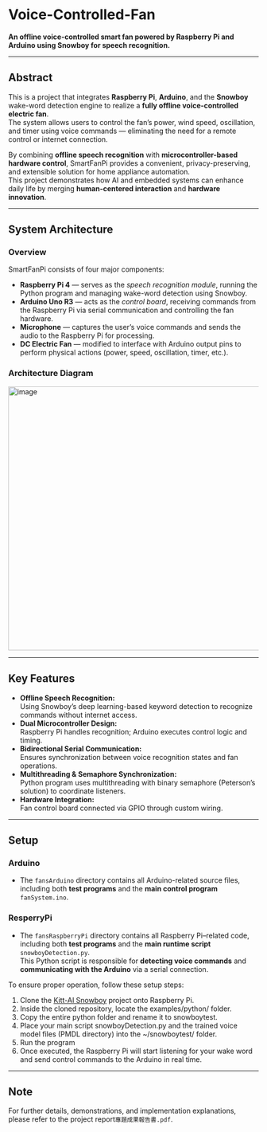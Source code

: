 # Voice-Controlled-Fan
**An offline voice-controlled smart fan powered by Raspberry Pi and Arduino using Snowboy for speech recognition.**

---

## Abstract
This is a project that integrates **Raspberry Pi**, **Arduino**, and the **Snowboy** wake-word detection engine to realize a **fully offline voice-controlled electric fan**.  
The system allows users to control the fan’s power, wind speed, oscillation, and timer using voice commands — eliminating the need for a remote control or internet connection.  

By combining **offline speech recognition** with **microcontroller-based hardware control**, SmartFanPi provides a convenient, privacy-preserving, and extensible solution for home appliance automation.  
This project demonstrates how AI and embedded systems can enhance daily life by merging **human-centered interaction** and **hardware innovation**.

---

## System Architecture

### Overview
SmartFanPi consists of four major components:
- **Raspberry Pi 4** — serves as the *speech recognition module*, running the Python program and managing wake-word detection using Snowboy.
- **Arduino Uno R3** — acts as the *control board*, receiving commands from the Raspberry Pi via serial communication and controlling the fan hardware.
- **Microphone** — captures the user’s voice commands and sends the audio to the Raspberry Pi for processing.
- **DC Electric Fan** — modified to interface with Arduino output pins to perform physical actions (power, speed, oscillation, timer, etc.).

###  Architecture Diagram
<img width="1716" height="530" alt="image" src="https://github.com/user-attachments/assets/30156573-9060-4c44-bdcb-0eef5fdee6c7" />

---

## Key Features
- **Offline Speech Recognition:**  
  Using Snowboy’s deep learning-based keyword detection to recognize commands without internet access.
- **Dual Microcontroller Design:**  
  Raspberry Pi handles recognition; Arduino executes control logic and timing.
- **Bidirectional Serial Communication:**  
  Ensures synchronization between voice recognition states and fan operations.
- **Multithreading & Semaphore Synchronization:**  
  Python program uses multithreading with binary semaphore (Peterson’s solution) to coordinate listeners.
- **Hardware Integration:**  
  Fan control board connected via GPIO through custom wiring.

---

## Setup

### Arduino 
- The `fansArduino` directory contains all Arduino-related source files, including both **test programs** and the **main control program** `fanSystem.ino`.
### ResperryPi
- The `fansRaspberryPi` directory contains all Raspberry Pi–related code, including both **test programs** and the **main runtime script** `snowboyDetection.py`.  
This Python script is responsible for **detecting voice commands** and **communicating with the Arduino** via a serial connection.

To ensure proper operation, follow these setup steps:
1. Clone the [Kitt-AI Snowboy](https://github.com/Kitt-AI/snowboy) project onto Raspberry Pi.
2. Inside the cloned repository, locate the examples/python/ folder.
3. Copy the entire python folder and rename it to snowboytest.
4. Place your main script snowboyDetection.py and the trained voice model files (PMDL directory) into the ~/snowboytest/ folder.
5. Run the program
6. Once executed, the Raspberry Pi will start listening for your wake word and send control commands to the Arduino in real time.

---

## Note
For further details, demonstrations, and implementation explanations, please refer to the project report`專題成果報告書.pdf`.
